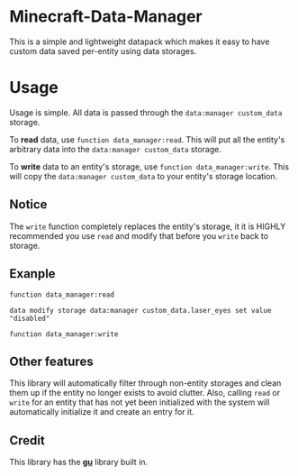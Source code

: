 # Minecraft-Data-Manager
This is a simple and lightweight datapack which makes it easy to have custom data saved per-entity using data storages.

# Usage
Usage is simple. All data is passed through the `data:manager custom_data` storage.

To **read** data, use `function data_manager:read`. This will put all the entity's arbitrary data into the `data:manager custom_data` storage.

To **write** data to an entity's storage, use `function data_manager:write`. This will copy the `data:manager custom_data` to your entity's storage location.

## Notice
The `write` function completely replaces the entity's storage, it it is HIGHLY recommended you use `read` and modify that before you `write` back to storage.

## Exanple
```
function data_manager:read

data modify storage data:manager custom_data.laser_eyes set value "disabled"

function data_manager:write
```

## Other features
This library will automatically filter through non-entity storages and clean them up if the entity no longer exists to avoid clutter. Also, calling `read` or `write`
for an entity that has not yet been initialized with the system will automatically initialize it and create an entry for it.

## Credit
This library has the **[gu](https://github.com/gibbsly/gu)** library built in.
